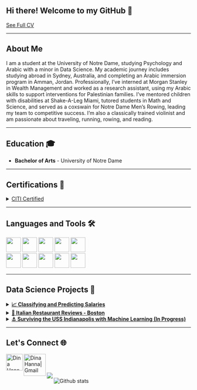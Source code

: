 ## Hi there! Welcome to my GitHub 👋

<a href="https://github.com/user-attachments/assets/a07e5653-ca39-4925-b6ab-ad0df7896c88" >See Full CV</a> 
___

## About Me
I am a student at the University of Notre Dame, studying Psychology and Arabic with a minor in Data Science. My academic journey includes studying abroad in Sydney, Australia, and completing an Arabic immersion program in Amman, Jordan. Professionally, I’ve interned at Morgan Stanley in Wealth Management and worked as a research assistant, using my Arabic skills to support interventions for Palestinian families. I’ve mentored children with disabilities at Shake-A-Leg Miami, tutored students in Math and Science, and served as a coxswain for Notre Dame Men’s Rowing, leading my team to competitive success. I’m also a classically trained violinist and am passionate about traveling, running, rowing, and reading. 
___
## Education 🎓
- **Bachelor of Arts** - University of Notre Dame

___
## Certifications 📜

<details><summary>
<a href="https://github.com/user-attachments/assets/9525d919-9f25-4717-9557-7ca348057cce" 
"> CITI Certified</a> 
</summary>
<br>
<strong>Collaborative Institutional Training Initiative</strong>
<ol>
  <li>Human Research</li>
  <li>Social & Behavioral Research</li></a></li>
</ol>
</details>

___
## Languages and Tools 🛠️
<code><img height="40" src="assets/python.png"></code>
<code><img height="40" src="assets/RStudio.png"></code>
<code><img height="40" src="assets/sql.png"></code>
<code><img height="40" src="assets/pycharm.png"></code>
<code><img height="40" src="assets/tidyverse-logo.png"></code>
<br>
<code><img height="40" src="assets/pandas.png"></code>
<code><img height="40" src="assets/visual-studio-code.png"></code>
<code><img height="40" src="assets/jupyter-notebook.png"></code>
<code><img height="40" src="assets/numpy.png"></code>
<code><img height="40" src="assets/raspberry.png"></code>

___
## Data Science Projects 🚀
<details><summary>
<a href='https://github.com/dmsmiley/Predicting-Salaries'><strong>📈 Classifying and Predicting Salaries</strong></a>
</summary>
<br>
<strong>Skills</strong>
<ul>
  <li>Comparing classification machine learning algorithms: Logistic Regression, Decision Tree, Naive Bayes, and K-Nearest Neighbors</li>
  <li>Visualizing confusion matrices and AUROC</li>
</ul>
<strong>Python Libraries</strong>
<ul>
  <li>Pandas</li>
  <li>NumPy</li>
  <li>Seaborn</li>
  <li>Scikit-Learn</li>
  <li>MatplotLib</li>
</ul>
</details>

<details><summary>
<a href='https://github.com/dmsmiley/Italian_Restaurant_Review_Boston'><strong>🍝 Italian Restaurant Reviews - Boston</strong></a>
</summary>
<br>
<strong>Skills</strong>
<ul>
  <li>Scrape restaurant reviews from FourSquare API</li>
  <li>Capture GeoJSON data from Boston Open Data</li>
</ul>
<strong>Python Libraries</strong>
<ul>
  <li>Pandas</li>
  <li>NumPy</li>
  <li>BeautifulSoup</li>
  <li>Folium</li>
  <li>MatplotLib</li>
  <li>GeoPy</li>
</ul>
</details>

<details><summary>
<a href='https://github.com/dmsmiley/USS_Indianapolis'><strong>⚓ Surviving the USS Indianapolis with Machine Learning (In Progress)</strong></a>
</summary>
<br>
<strong>Skills</strong>
<ul>
  <li>Working with local archivists to collect and clean data</li>
  <li>Training and testing machine learning models</li>
  <li>Using logistic regression to predict survivability</li>
</ul>
<strong>Python Libraries</strong>
<ul>
  <li>Pandas</li>
  <li>NumPy</li>
  <li>MatplotLib</li>
  <li>Seaborn</li>
  <li>Scikit-Learn</li>
</ul>
</details>

___
## Let's Connect 🌐
<a href="https://www.linkedin.com/in/dina-hanna-/">
  <img align="left" alt="Dina Hanna | LinkedIn" width="45px" src="assets/linkedin.png"/>
</a>
<a href="mailto:dinaahanna03@gmail.com">
  <img align="left" alt="Dina Hanna| Gmail" width="60px" src="assets/gmail.png"/>
</a>

<br>
<br>
<br>

<a href="https://github.com/dmsmiley/dmsmiley">
  <img align="left" src="https://github-readme-stats.vercel.app/api/top-langs/?username=dmsmiley&hide=java,html&title_color=ffffff&text_color=c9cacc&icon_color=2bbc8a&bg_color=1d1f21" />
</a>

![Github stats](https://github-readme-stats.vercel.app/api?username=dmsmiley&theme=highcontrast&show_icons=true&count_private=true)
<!--
**dhanna25/dhanna25** is a ✨ _special_ ✨ repository because its `README.md` (this file) appears on your GitHub profile.

Here are some ideas to get you started:

- 🔭 I’m currently working on ...
- 🌱 I’m currently learning ...
- 👯 I’m looking to collaborate on ...
- 🤔 I’m looking for help with ...
- 💬 Ask me about ...
- 📫 How to reach me: ...
- 😄 Pronouns: ...
- ⚡ Fun fact: ...
-->
